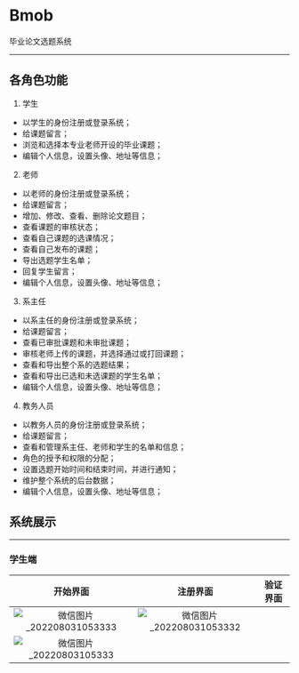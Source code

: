 # Bmob
毕业论文选题系统
***
## 各角色功能
1. 学生
*	以学生的身份注册或登录系统；
*	给课题留言；
*	浏览和选择本专业老师开设的毕业课题；
*	编辑个人信息，设置头像、地址等信息；
2. 老师
*	以老师的身份注册或登录系统；
*	给课题留言；
*	增加、修改、查看、删除论文题目；
*	查看课题的审核状态；
*	查看自己课题的选课情况；
* 查看自己发布的课题；
*	导出选题学生名单；
*	回复学生留言；
*	编辑个人信息，设置头像、地址等信息；
3. 系主任
*	以系主任的身份注册或登录系统；
*	给课题留言；
*	查看已审批课题和未审批课题；
*	审核老师上传的课题，并选择通过或打回课题；
*	查看和导出整个系的选题结果；
*	查看和导出已选和未选课题的学生名单；
*	编辑个人信息，设置头像、地址等信息；
4. 教务人员
*	以教务人员的身份注册或登录系统；
*	给课题留言；
*	查看和管理系主任、老师和学生的名单和信息；
*	角色的授予和权限的分配；
*	设置选题开始时间和结束时间，并进行通知；
*	维护整个系统的后台数据；
*	编辑个人信息，设置头像、地址等信息；

## 系统展示
***
### 学生端
|                       开始界面                       |                         注册界面                         |                      验证界面                      |
| :----------------------------------------------------------: | :----------------------------------------------------------: | :----------------------------------------------------------: |
| ![微信图片_202208031053333](https://user-images.githubusercontent.com/72325667/182514631-8ffc9d3c-c39a-4cc5-a54c-973c181dd9c6.jpg) | ![微信图片_202208031053332](https://user-images.githubusercontent.com/72325667/182514873-f9990238-57ba-49ff-a000-e3c4deb602d8.jpg) | 
![微信图片_20220803105333](https://user-images.githubusercontent.com/72325667/182514974-c8a148e4-230c-4085-921d-93b4173719d4.jpg) |





